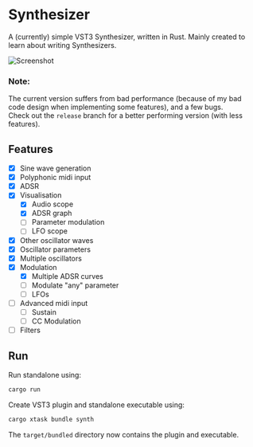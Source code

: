 # Synthesizer

A (currently) simple VST3 Synthesizer, written in Rust.
Mainly created to learn about writing Synthesizers.

![Screenshot](https://github.com/Davvos11/synth/assets/20478740/c884fdcb-4e5f-4272-b73c-b4e0b95a6b51)

### Note:
The current version suffers from bad performance (because of my bad code design when implementing some features), and a few bugs.  
Check out the `release` branch for a better performing version (with less features). 

## Features
- [x] Sine wave generation
- [x] Polyphonic midi input
- [x] ADSR
- [x] Visualisation
  - [x] Audio scope
  - [x] ADSR graph
  - [ ] Parameter modulation
  - [ ] LFO scope
- [x] Other oscillator waves
- [x] Oscillator parameters
- [x] Multiple oscillators
- [x] Modulation
  - [x] Multiple ADSR curves
  - [ ] Modulate "any" parameter
  - [ ] LFOs
- [ ] Advanced midi input
  - [ ] Sustain
  - [ ] CC Modulation
- [ ] Filters

## Run
Run standalone using:
```bash
cargo run
```
Create VST3 plugin and standalone executable using:
```bash
cargo xtask bundle synth
```
The `target/bundled` directory now contains the plugin and executable.
